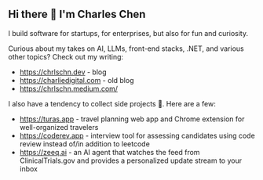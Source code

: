 ## Hi there 👋 I'm Charles Chen

I build software for startups, for enterprises, but also for fun and curiosity.

Curious about my takes on AI, LLMs, front-end stacks, .NET, and various other topics?  Check out my writing:

- https://chrlschn.dev - blog
- https://charliedigital.com - old blog
- https://chrlschn.medium.com/

I also have a tendency to collect side projects 🤣.  Here are a few:

- https://turas.app - travel planning web app and Chrome extension for well-organized travelers
- https://coderev.app - interview tool for assessing candidates using code review instead of/in addition to leetcode
- https://zeeq.ai - an AI agent that watches the feed from ClinicalTrials.gov and provides a personalized update stream to your inbox

<!--
**CharlieDigital/CharlieDigital** is a ✨ _special_ ✨ repository because its `README.md` (this file) appears on your GitHub profile.

Here are some ideas to get you started:

- 🔭 I’m currently working on ...
- 🌱 I’m currently learning ...
- 👯 I’m looking to collaborate on ...
- 🤔 I’m looking for help with ...
- 💬 Ask me about ...
- 📫 How to reach me: ...
- 😄 Pronouns: ...
- ⚡ Fun fact: ...
-->
